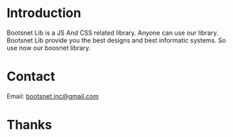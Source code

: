 # Introduction
Bootsnet Lib is a JS And CSS related library. Anyone can use our library.
Bootsnet Lib provide you the best designs and best informatic
systems. So use now our boosnet library.

# Contact
Email: bootsnet.inc@gmail.com

# Thanks
